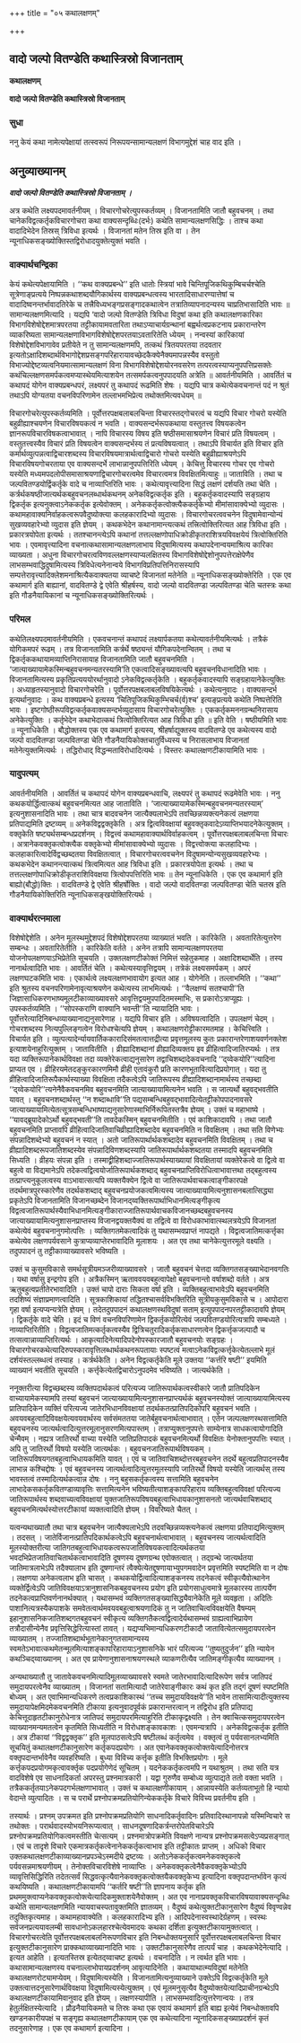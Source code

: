+++
title = "०५ कथालक्षणम्"

+++


## वादो जल्पो वितण्डेति कथास्त्रिस्रो विजानताम्

**कथालक्षणम्**

**वादो जल्पो वितण्डेति कथास्त्रिस्रो विजानताम्**

### **सुधा**

ननु केयं कथा नामेत्यपेक्षायां तत्स्वरूपं निरूपयन्सामान्यलक्षणं विभागमुद्देशं चाह वाद इति ।

## **अनुव्याख्यानम्**

***वादो जल्पो वितण्डेति कथास्त्रिस्रो विजानताम् ।***

अत्र कथेति लक्ष्यपदमावर्तनीयम् । विचारगोचरेत्युपस्कर्तव्यम् । विजानतामिति जातौ बहुवचनम् । तथा चानेकविद्वत्कर्तृकविचारगोचरा कथा वाक्यसन्दृब्धिः(दर्भः) कथेति सामान्यलक्षणसिद्धिः । ताश्च कथा वादादिभेदेन तिस्रस् त्रिविधा इत्यर्थः । विजानतां मतेन तिस्र इति वा । तेन न्यूनाधिकसङ्ख्योक्तिस्तद्विरोधादयुक्तेत्युक्तं भवति ।

### **वाक्यार्थचन्द्रिका**

केयं कथेत्यपेक्षायामिति । ‘‘कथ वाक्यप्रबन्धे’’ इति धातोः स्त्रियां भावे चिन्तिपूजिकथिकुम्बिचर्चश्चेति सूत्रेणाङ्प्रत्यये निष्पन्नकथाशब्दयौगिकार्थस्य वाक्यप्रबन्धत्वस्य भारतादिसाधारण्यात्तेषां च वादादिष्वनन्तर्भावादतिरेके च तत्त्रैविध्यभङ्गप्रसङ्गादकथात्वेन तत्रातिव्यापनादन्यस्य चाप्रतिभासादिति भावः ॥ सामान्यलक्षणमित्यादि । यद्यपि ‘वादो जल्पो वितण्डेति त्रिविधा विदुषां कथा इति कथालक्षणकारिका विभागविशेषोद्देशमात्रपरतया तट्टीकायामवतारिता तथाऽप्याचार्यग्रन्थानां बह्वर्थत्वप्रकटनाय प्रकारान्तरेण व्याकरिष्यता सामान्यलक्षणाविभागविशेषोद्देशपरतयाऽवतारितेति ध्येयम् । नन्वस्यां कारिकायां विशेषोद्देशविभागावेव प्रतीयेते न तु सामान्यलक्षणमपि, तत्कथं त्रितयपरतया तदवतार इत्यतोऽक्षादिशब्दार्थविभागोद्देशप्रसङ्गपरिहारायावच्छेदकैक्येनैक्यमापन्नस्यैव वस्तुतो विभाज्योद्देष्टव्यत्वनियमात्सामान्यलक्षणं विना विभागविशेषोद्देशयोरनवसरेण तत्परत्वस्याप्यनुपपत्तिप्रसक्तेः कथंचिल्लक्षणसमर्पकत्वमप्यास्थेयमित्याशयेन तत्समर्पकत्वनुपपादयति अत्रेति ॥ आवर्तनीयमिति । आवर्तितं च कथापदं योगेन वाक्यप्रबन्धपरं, लक्ष्यपरं तु कथापदं रूढमिति शेषः । यद्यपि चात्र कथेत्येकवचनान्तं पदं न श्रुतं तथाऽपि योग्यतया वचनविपरिणामेन तल्लाभमभिप्रेत्य तथोक्तमित्यवधेयम् ॥

विचारगोचरेत्युपस्कर्तव्यमिति । पूर्वोत्तरपक्षबलाबलचिन्ता विचारस्तद्गोचरत्वं च यद्यपि विचार गोचरो यस्येति बहुव्रीह्याश्चयणेन विचारविषयकत्वं न भवति । वाक्यसन्दर्भरूपकथाया वस्तुतत्त्व विषयकत्वेन ज्ञानरूपविचारविषकत्वाभावात् । नापि विचारस्य विषय इति षष्ठीसमासाश्रयणेन विचारं प्रति विषयत्वम् । वस्तुतत्त्वस्यैव विचारं प्रति विषयत्वेन वाक्यसन्दर्भस्य तं प्रत्यविषयत्वात् । तथाऽपि विचार्यत इति विचार इति कर्मार्थव्युत्पन्नत्वाद्विचारशब्दस्य विचारविषयमात्रार्थत्वाद्विचारो गोचरो यस्येति बहुव्रीह्याश्रयणेऽपि विचारविषयगोचरताया एव वाक्यसन्दर्भे लाभान्नानुपपत्तिरिति ध्येयम् । केचित्तु विचारस्य गोचर एव गोचरो यस्येति मध्यमपदलोपीसमासाश्रयणाद्विचारगोचरत्वमेव विचारत्वमत्र विवक्षितमित्याहुः ॥ जाताविति । तथा च जल्पवितण्डयोर्द्विकर्तृके वादे च नाव्याप्तिरिति भावः । कथेत्यावृत्त्यादिना सिद्धं लक्षणं दर्शयति तथा चेति । कर्त्रर्थकषष्ठीजात्यर्थकबहुवचनलब्धार्थकथनम् अनेकविद्वत्कर्तृक इति । बहुकर्तृकवादस्यापि सङ्ग्रहाय द्विकर्तृक इत्यनुक्त्वाऽनेककर्तृक इत्येवोक्तम् । अनेककर्तृकत्वोक्त्यैककर्तृकेभ्यो मीमांसावाक्येभ्यो व्युदासः । कथामहावाक्यनिर्वाहकत्वरूपवैदुष्योक्त्या कलहकारादिभ्यो व्युदासः । विचारगोचरत्ववचनेन विदुषामेवान्योन्यं सुखव्यवहारेभ्यो व्युदास इति ज्ञेयम् । कथकभेदेन कथानामान्त्यत्कथं तत्त्रित्वोक्तिरित्यत आह त्रिविधा इति । प्रकारत्रयोपेता इत्यर्थः । ततश्चानन्त्येऽपि कथानां तत्तल्लक्षणोपाधिक्रोडीकृतराशित्रयविवक्षयेयं त्रित्वोक्तिरिति भावः । एवमावृत्त्यादिना वचनात्कथासामान्यलक्षणलाभाय विदुषामित्यस्य कथापदेनान्वयमाश्रित्य कारिका व्याख्यता । अधुना विचारगोचरत्वविणवल्लक्षणस्याप्यलक्षितस्य विभागविशेषोद्देशोनुपपत्तेराक्षेपेणैव लाभसम्भवाद्धिदुषामित्यस्य त्रिविधेत्यनेनान्वये विभागविप्रतिपत्तिनिरासस्यापि सम्पत्तेरावृत्त्यादिक्लेशमनाश्रित्यैकवाक्यतया व्याचष्टे विजानतां मतेनेति ॥ न्यूनाधिकसङ्ख्योक्तेरिति । एक एव कथामार्ग इति बाह्यानां, वादवितण्डे द्वे एवेति श्रीहर्षस्य, वादो जल्यो वादवितण्डा जल्पवितण्डा चेति चतस्त्रः कथा इति गौडनैयायिकानां च न्यूनाधिकसङ्ख्योक्तिरित्यर्थः ।

### **परिमल**

कथेतिलक्ष्यपदमावर्तनीयमिति । एकवचनान्तं कथापदं लक्ष्यार्पकतया कथेत्यावर्तनीयमित्यर्थः । तत्रैकं योगिकमपरं रूढम् । तत्र विजानतामिति कर्त्रर्थे षष्ठ्यन्तं यौगिकपदेनान्वितम् । तथा च द्विकर्तृककथायामव्याप्तिनिरासायाह विजानतामिति जातौ बहुवचनमिति । ‘जात्याख्यायामेकस्मिन्बहुवचनमन्यतरस्यामि’ति एकत्वादिसङ्ख्यावत्यपि बहुवचनविधानादिति भावः । विजानतामित्यस्य प्रकृतिप्रत्यययोरर्थानुवादो ऽनेकविद्वत्कर्तृकेति । बहुकर्तृकवादस्यापि सङ्ग्रहायानेकेत्युक्तिः । अध्याहृतस्यानुवादो विचारगोचरेति । पूर्वोत्तरपक्षबलाबलविषयिकेत्यर्थः । कथेत्यनुवादः । वाक्यसन्दर्भ इत्यर्थानुवादः । कथ वाक्यप्रबन्धे इत्यस्य ‘चितिपूजिकथिकुम्भिचर्च(र्व)श्च’ इत्यङ्प्रत्यये कथेति निष्पत्तेरिति भावः । इष्टगोष्ठीरूपविद्वत्कर्तृकवाक्यसन्दर्भव्युदासाय विचारगोचरेत्युक्तिः । एककर्तृकमननग्रन्थनिरासाय अनेकेत्युक्तिः । कर्तृभेदेन कथाभेदात्कथं त्रित्वोक्तिरित्यत आह त्रिविधा इति ॥ इति वेति । षष्ठीयमिति भावः ॥ न्यूनाधिकेति । बौद्धोक्तस्य एक एव कथामार्ग इत्यस्य, श्रीहर्षाद्युक्तस्य वादवितण्डे एव कथेत्यस्य वादो जल्पो वादवितण्डा जल्पवितण्डा चेति गौडनैयायिकोक्तचातुर्विध्यस्य च निरासलाभाय विजानतां मतेनेत्युक्तमित्यर्थः । तद्धिरोधाद् विद्धन्मताविरोधादित्यर्थः । विस्तरः कथालक्षणटीकायामिति भावः ।

### **यादुपत्यम्**

आवर्तनीयमिति । आवर्तितं च कथापदं योगेन वाक्यप्रबन्धवाचि, लक्ष्यपरं तु कथापदं रूढमेवेति भावः । ननु कथकयोर्द्धित्वात्कथं बहुवचनमित्यत आह जाताविति । ‘जात्याख्यायामेकस्मिन्बहुवचनमन्यतरस्याम्’ इत्यनुशासनादिति भावः । तथा चात्र बादवचनेन जात्यैक्यलाभेऽपि तवच्छिन्नव्यक्त्यनेकत्वं लक्षणया प्रतिपाद्यमिति द्रष्टव्यम् ॥ अनेकविद्वद्वक्तृकेति । अत्र द्वित्वविवक्षायां बहुवक्तृकवादेऽव्याप्तिभयादनेकेत्युक्तम् । वक्तृकेति षष्ट्यर्थसम्बन्धप्रदर्शनम् । विद्वत्त्वं कथामहावाक्यार्थविर्वाहकत्वम् । पूर्वोत्तरपक्षबलाबलचिन्ता विचारः । अत्रानेकवक्तृकत्वोक्त्यैक वक्तृकेभ्यो मीमांसावाक्येभ्यो व्युदासः । विद्वत्त्वोक्त्या कलहादिभ्यः । कलहाकारित्वादेर्विद्वच्छब्दतया विवक्षितत्वात् । विचारगोचरत्ववचनेन विदुषामन्योन्यसुखव्यवहारेभ्यः । कथकभेदेन कथानन्त्यात्कथं त्रित्वमित्यत आह त्रिविधा इति । प्रकारत्रयोपेता इत्यर्थः । तथा च तत्तल्लक्षणोपाधिक्रोडीकृतराशिविवक्षया त्रित्वोपपत्तिरिति भावः ॥ तेन न्यूनाधिकेति । एक एव कथामार्ग इति बाह्यो(बौद्धो)क्तिः । वादवितण्डे द्वे एवेति श्रीहर्षोक्तिः । वादो जल्पो वादवितण्डा जल्पवितण्डा चेति चतस्र इति गौडनैयायिकोक्तिरिति न्यूनाधिकसङ्खयोक्तिरित्यर्थः ।

### **वाक्यार्थरत्नमाला**

विशेषोद्देशेति । अनेन मूलस्थमुद्देशपदं विशेषोद्देशपरतया व्याख्यातं भवति । कारिकेति । अवतारितेत्युत्तरेण सम्बन्धः । अवतारितेतीति । कारिकेति वर्तते । अनेन तत्रापि सामान्यलक्षणपरतया योजनोपलक्षणयाऽभिप्रेतेति सूचयति । उक्तलक्षणटीकोक्तं निमित्तं सहेतुकमाह । अक्षादिशब्दार्थेति । तस्य नानार्थत्वादिति भावः । आवर्तितं चेति । कथेत्यस्यावृत्तिद्वयम् । तत्रेकं लक्ष्यसमर्पकम् । अपरं लक्षणघटकमिति भावः । एकार्थत्वे लक्ष्यलक्षणभावायोग इत्यत आह । योगेनेति । तल्लाभमिति । ‘‘कथा’’ इति श्रुतस्य वचनपरिणामेनावृत्याश्रयणेन कथेत्यस्य लाभमित्यर्थः । ‘‘वैलक्षण्यं सतश्चापी’’ति जिज्ञासाधिकरणभाष्यमूलटीकाव्याख्यावसरे आवृत्तिद्वयमुपपादितमस्माभिः, स प्रकारोऽत्राप्यूह्यः । उपस्कर्तव्यमिति । ‘‘सोपस्कराणि वाक्यानि भवन्ती’’ति न्यायादिति भावः । पूर्वोत्तरेत्यादिनिबन्धव्याख्यानाद्यनुसारेणाह । यद्यपि विचार इति । अविषयत्वादिति । उपलक्षणं चेदम् । गोचरशब्दस्य नित्यपुल्लिङ्गत्वेन विरोधश्चेत्यपि ज्ञेयम् । कथालक्षणरोट्टीकारमतमाह । केचित्त्विति । विचार्यत इति । व्युत्पत्यादेर्न्यायवार्तिककारादिसंमतत्वात्तद्रीत्या प्रवृत्तमूलस्य कुतः प्रकारान्तरेणाशयवर्णनक्लेश इत्याशयेनाहुरित्युक्तम् । जातावितीति । व्रीह्यादिशब्दानां व्रीह्यादिव्यक्तय इव व्रीहित्वादिजातिरप्यर्थः । तत्र यदा व्यक्तिरूपानेकार्थविवक्षा तदा व्यक्तेरेकत्वाद्यनुसारेण तद्वाचिशब्दादेकवचनादि ‘‘द्य्वेकयोरि’’त्यादिना प्राप्यत एव । व्रीहिरयमेतदङ्कुरकारणमिमौ व्रीही एतावंकुरौ प्रति कारणभूतावित्यादिप्रयोगात् । यदा तु व्रीहित्वादिजातिरूपैकार्थस्याख्या विवक्षिता तदैकत्वेऽपि जातिरूपस्य व्रीह्यादिशब्दानामार्थस्य तच्छब्दा ‘‘द्य्वेकयोरि’’त्यनेनैवैकवचनमिव बहुवचनमिति जात्याख्यायामित्यनेन भवति । स जात्यर्थो बहुवद्भवतीति यावत् । बहुवचनशब्दार्थस्तु ‘‘न शब्दाब्धावि’’ति पद्यसम्बन्धिबहुवद्भावादित्येतट्टीकोपपादनावसरे जात्याख्यायामित्येतत्सूत्रसम्बन्धिभाष्याद्यनुसारेणास्माभिर्निरूपितस्तत्रैव ज्ञेयम् । उक्तं च महाभाष्ये । ‘‘यावद्ब्रूयादेकोऽर्थो बहुवद्भवती’’ति तावदेकस्मिन् बहुवचनमितीति । एवं काशिकादावपि । तथा जातौ बहुवचनमिति प्राप्तावपि व्रीहित्वादिजातिवाचिव्रीह्यादिशब्दादेव बहुवचनमिति न विवक्षितम् । तथा सति विणेभ्यः संपन्नादिशब्देभ्यो बहुवचनं न स्यात् । अतो जातिरूपार्थार्थकशब्दादेव बहुवचनमिति विवक्षितम् । तथा च व्रीह्यादिशब्दरूपजातिशब्दस्येव संपन्नादिविणशब्दस्यापि जातिरूपार्थार्थकशब्दतया तस्मादपि बहुवचनमिति सिध्यति । व्रीहयः संपन्ना इति । तस्माद्व्रीहिशब्दाज्जातिरूपार्थस्याख्यायां विवक्षितायां व्यक्तेरेकत्वे वा द्वित्वे वा बहुत्वे वा विद्यमानेऽपि तदेकत्वद्वित्वयोर्जातिरूपार्थकशब्दाद् बहुवचनप्राप्तिविरोधित्वाभावात्तथा तद्बहुत्वस्य तत्प्राप्त्यनुकूलत्वस्य वाऽभावात्सत्यपि व्यक्तयैक्येन द्वित्वे वा जातिरूपार्थवाचकत्वाङ्गीकारपक्षे तदर्थमात्रपुरस्कारेणैव तदर्थकशब्दाद् बहुवचनप्रयोजकत्वमित्यस्य जात्याख्यायामित्यनुशासनबलात्सिद्ध्या प्रकृतेऽपि विजानतामिति विजानच्छब्देन विजानद्य्वक्तिरूपार्थाभिधानमित्यङ्गीकृत्य विद्वत्वजातिरूपार्थस्यैवाभिधानमित्यङ्गीकाराज्जातिरूपार्थवाचकविजानच्छब्दबहुवचनस्य जात्याख्यायामित्यनुशासनप्राप्तस्य विजानद्वयक्तयैक्यं वा तद्वित्वे वा विरोधकाभावात्स्थलत्रयेऽपि विजानतां कथेत्येवं बहुवचनानुगमोत्पत्तिः । व्यक्तिगतमेकत्वादिकं तु यथासम्भवप्राप्तं नापद्यते । विद्वत्वजातिमत्कर्त्तृका कथेत्येव लक्षणपर्यवसाने कुत्राप्यव्याप्तेरभावादिति मूलाशयः । अत एव तथा चानेकेत्युत्तरमूले वक्ष्यति । तदुपपादनं तु तट्टीकाव्याख्यावसरे भविष्यति ।

उक्तं च कुसुमविकासे समर्थसूत्रीयमञ्जरीव्याख्यावसरे । जातौ बहुवचनं चेत्तदा व्यक्तिगतसङ्ख्याभेदानवगतिः । यथा वर्षासु इन्द्रगोप इति । अत्रैकस्मिन् ऋताववयवबहुत्वापेक्षो बहुवचनान्तो वर्षाशब्दो वर्तते । अत्र ऋतुबहुत्वप्रतीतेरभावादिति । उक्तं चापो दाराः सिकता वर्षा इति । व्यक्तिबहुत्वाभावेऽपि बहुवचनमिति तदशिष्यं संज्ञाप्रमाणत्वादिति । सूत्रकाशिकायां तद्धितश्चासर्वविभक्तिरिति सूत्रीयकुसुमविकासे च । आपोदारा गृहा वर्षा इत्यप्यन्यत्रेति ज्ञेयम् । तदेतदुपपादनं कथालक्षणस्थविदुषां सताम् इत्युपपादनपरतट्टीकादावपि ज्ञेयम् । द्विकर्तृके वादे चेति । इदं च विणं वचनविपरिणामेन द्विकर्तृकयोरित्येवं जल्पवितण्डयोरित्यत्रापि सम्बध्यते । नाव्याप्तिरितीति । विद्वत्वजातिमत्कर्तृकत्वस्यैव द्वित्रिचतुरादिकर्तृकसाधारणत्वेन द्विकर्त्तृकजल्पादौ च तत्सत्वान्नाव्याप्तिरित्यर्थः । आकृत्यादिनेत्यादिपदेनोपस्कारजातौ बहुवचनयोः सङ्ग्रहः । विचारगोचरकथेत्यादिरुपस्कारावृत्तिलब्धार्थकथनरूपतायाः स्पष्टत्वं मत्वाऽनेकविद्वत्कर्त्तृकेत्येतल्लाभे मूलं दर्शयंस्तल्लब्धत्वं तस्याह । कर्त्रर्थकेति । अनेन विद्वत्कर्तृकेति मूले उक्तया ‘‘कर्त्तरि षष्टी’’ इयमिति व्याख्यानं भवतीति सूचयति । कर्त्तृकेत्येतद्विचारोऽनुपदमेव भविष्यति । जात्यर्थकेति ।

ननूक्तरीत्या विद्वच्छब्दस्य व्यक्तिपदार्थकत्वं परित्यज्य जातिरूपार्थकत्वस्वीकारे जातौ प्रातिपदिकेन वाच्यायामेकस्यामपि तस्यां बहुवचनं जात्याख्यायामित्यनुशासनप्राप्त्यर्थकं बहुवचनस्योक्तं जात्याख्यायामित्यस्य प्रातिपादिकेन व्यक्तिं परित्यज्य जातेरभिधानविवक्षायां तदर्थकतत्प्रातिपदिकोपरि बहुवचनं भवति । अवयवबहुत्वादिविवक्षयेत्यवयवार्थस्य सर्वसंमततया जातेर्बहुवचनार्थत्वाभावात् । एतेन जल्पलक्षणस्थसत्तामिति बहुवचनस्य जात्यर्थत्वादित्युत्तरमूलानुसरणमित्यपास्तम् । तत्राप्युक्तानुपपत्तेः साम्येनात्र साधकत्वायोगादिति चेन्मैवम् । नह्यत्र जातिरर्थो वाच्या यस्येति जातिप्रतिपादकं बहुवचनमित्यर्थो विवक्षितः येनोक्तानुपपत्तिः स्यात् । अपि तु जातिरर्थो विषयो यस्येति जात्यर्थकः । बहुवचनजातिरूपार्थविषयकम् । जातिरूपविषयगतबहुत्वाभिधायकमिति यावत् । एवं च जातिवाचिशब्दोत्तरबहुवचनेन तदर्थे बहुत्वप्रतिपादनस्यैव लाभान्न कश्चिद्दोषः । एवं बहुवचनस्य जात्यर्थत्वादित्युत्तरमूलस्यापि जातिरर्थो विषयो यस्येति जात्यर्थस् तस्य भावस्तत्वं तस्मादित्यर्थकत्वान्न दोषः । ननु बहुसकर्तृकत्वस्य सत्तामिति बहुवचनेन लाभादेकसकर्तृकवितण्डाव्यावृत्तिः सत्तामित्यनेन भविष्यतीत्याशङ्कापरिहाराय व्यक्तिबहुत्वविवक्षां परित्यज्य जातिरूपार्थस्य शब्दवाच्यत्वविवक्षायां युक्तजातिरूपविषयबहुत्वाभिधायकानुशासनतो जात्यर्थवाचिशब्दाद् बहुवचनमित्यर्थस्योत्तरटीकायां व्यक्तत्वादिति ज्ञेयम् । विवरिष्यते चैतत् ।

यत्वन्यथाख्यातौ तथा चात्र बहुवचनेन जात्यैक्यलाभेऽपि तदवच्छिन्नव्यक्त्यनेकत्वं लक्षणया प्रतिपाद्यमित्युक्तम् । तदसत् । जातेर्विजानत्प्रातिपदिकार्थकत्वेऽपि बहुवचनार्थत्वाभावात् । बहुवचनस्य जात्यर्थत्वादिति मूलस्योक्तरीत्या जातिगतबहुत्वाभिधायकत्वरूपजातिविषयकत्वादित्यर्थकतया भवदभिप्रेतजातिवाचितार्थकत्वाभावादिति दूषणस्य दूषणग्रन्थ एवोक्तत्वात् । तद्ग्रन्थे जात्यर्थतया जातिमात्रलाभेऽपि तदैक्यालाभ इति दूषणान्तरं त्वैक्येत्येतद्दूषणायाभ्युपगमवादेन प्रवृत्तमिति स्पष्टमिति वा न दोषः । लक्षणया अनेकत्वलाभ इति चासत् । कथकयोर्द्वित्वादित्याशङ्कनस्य तदनेकत्वं स्वीकृत्यैवोत्थानेन व्यक्तेर्द्वित्वेऽपि जातिविवक्षयाऽत्रानुशासनिकबहुवचनस्य प्रयोग इति प्रयोगसाधुत्वमात्रे मूलकारस्य तात्पर्येण तदनेकत्वप्राप्तिवर्णनानर्थक्यात् । यथासम्भवं व्यक्तिगतसङ्ख्यासिद्ध्यैवानेकेति मूले व्यवहृता । अदितिः पाशानित्यत्रस्यैकपाशके समवेतत्वार्थमवयवबहुत्वाश्रयणादिकं तु न जातिवाचित्वविवक्षयेति वैषम्यम् इहानुशासनिकजातिशब्दगतबहुवचनं स्वीकृत्य व्यक्तिगतैकत्वद्वित्वादेर्यथासम्भवं ग्राह्यत्वाभिप्रायेण तत्रौदासीन्येनैव प्रवृत्तिसिद्धेरित्यास्तां तावत् । यद्यप्यभिमान्यधिकरणटीकादौ जातावित्येतत्समुदायपरत्वेन व्याख्यातम् । तज्जातिशब्दार्थभूतानेकानुगतसामान्यस्य स्वमतेऽभावात्कथमेतन्मूलमित्याशङ्कापरिहारायाऽनुशासनिके भारं परित्यज्य ‘‘तुष्यतुदुर्जन’’ इति न्यायेन कथञ्चिद्य्वाख्यानम् । अत एव प्रायेणानुशासनाश्रयणस्थले व्याकणरीत्यैव जातिमङ्गीकृत्यैव व्याख्यानम् ।

अन्यथाख्यातौ तु जातावेकवचनमित्यादिमूलव्याख्यावसरे स्वमते जातेरभावादित्यादिरूपेण सर्वत्र जातिपदं समुदायपरत्वेनैव व्याख्यातम् । विजानतां सतामित्यादौ जातेरेवाङ्गीकारः कथं कृत इति तद्गं दूषणं स्पष्टमिति बोध्यम् । अत एवाभिमान्यधिकरणे तत्वप्रकाशिकास्थं ‘‘तच्च समुदायविवक्षये’’ति भावेन तासामित्यादीत्युक्तस्य समुदायापेक्षमिदमेकवचनमिति टीकाया इत्यनुवादपूर्वकं प्रकारान्तरत्वान् न तद्विरोध इति प्रतिपाद्य केचित्तूदाहृतटीकानुरोधेनात्र जातिपदं समुदायपरमित्याहुरिति टीकाकृद्वक्ष्यति । तेन क्वाचित्कसमुदायपरत्वेन व्याख्यानमन्यमतत्वेन कृतमिति सिध्यतीति न विरोधशङ्कावकाशः । एवमन्यत्रापि । अनेकविद्वत्कर्तृक इतीति । अत्र टीकायां ‘‘विद्वद्वक्तृक’’ इति मूलपाठसत्वेऽपि षष्टीलब्धं कर्तृत्वमेव । वक्तृत्वं तु पर्यवसानलभ्यमिति सूचयितुं कथालक्षणटीकानुसारेण कर्तृकपदप्रयोगः । अत एवानेकवक्तृकत्वोक्तयेत्यादिनोत्तरत्र वक्तृपदान्तर्भावेनैव व्यवहरिष्यति । बुध्या विविच्य कर्त्तृक इतीति विभक्तिप्रयोगः । मूले कर्त्तृकपदप्रयोगमकृत्वावर्क्तृक पदप्रयोगेणेदं सूचितम् । यदनेककर्तृकत्वमपि न यथाश्रुतम् । तथा सति यत्र वादविशेषे एव साधनादिकर्ता अपरस्तु प्रश्नमात्रकारी । यद्वा गुरुणैव सम्बोध्य व्युत्पाद्यते ततो वक्ता भवति । तत्रैककर्तृतयाऽनेकपदगर्भलक्षणाभावात् । उक्तं च कथालक्षणीकायाम् । आन्नायस्येति कर्तव्यताभूतो हि न्यायो वेदान्ते व्युत्पादितः । स च परार्थे प्रश्नोपक्रमप्रतियोगिन्येककर्तृके विचारे विविच्य प्रवर्तनीय इति ।

तस्यार्थः । प्रश्नम् उपक्रमत इति प्रश्नोपक्रमप्रतियोगि साधनादिकर्तृवादिनः प्रतिवादिस्थानापन्नो यस्मिन्विचारे स तथोक्तः । परार्थवादस्योभयनिरूप्यत्वात् । साधनदूषणादिकर्त्रन्तरोपेतविचारेऽपि प्रश्नोपक्रमप्रतियोगिकत्वमस्तीति चेत्सत्यम् । प्रश्नमात्रोपक्रमेति विवक्षणे नान्यत्र प्रश्नोपक्रमसत्वेऽप्यप्रसङ्गात् । एवं च तादृशे विचारे एकमात्रकर्तृकत्वेनानेककर्तृकत्वाभाव इति तट्टीकातः प्राप्तम् । अधिको विचार उक्तकथालक्षणटीकाव्याख्यानप्रपञ्चेऽस्मदीये द्रष्टव्यः । अतोऽनेककर्तृकत्वमनेकवक्तृकत्वे पर्यवसन्नमाश्रयणीयम् । तेनोक्तविचारविशेषे नाव्याप्तिः । अनेकवक्तृकत्वेनैवैकवक्तृकेभ्योऽपि व्यावृत्तिसिद्धिरिति तदेतत्सर्वं सिद्धवत्कृत्यैवानेकवक्तृकत्वोक्तयैकवक्तृकेभ्य इत्यादिना वक्तृपदान्तर्भावेन कृत्यं कथयिष्यति । कथालक्षणटीकायामपि ‘‘कर्तरि षष्टी’’ति ज्ञापनाय कर्तृक इति प्रथममुक्त्वाप्यनेकवक्तृकत्वोक्त्येत्यादिकमुक्ताशयेनैवोक्तम् । अत एव नानाप्रवक्तृकविचारविषयावाक्यसन्दृब्धिः कथेति सामान्यलक्षणमिति न्यायवाचस्पतावुक्तमिति ज्ञातव्यम् । वैदुष्यं कथेत्युक्तटीकानुसारेण वैदुष्यं विवृण्वन्नेव तदुक्तिकृत्यमाह । कथामहावाक्येति । कलहकारादिभ्य इति । आदिपदेनास्वस्थादेर्ग्रहणम् । स्वस्थः सर्वजनप्रत्ययावलम्बी सावधानोऽकलहारश्चेत्येवमादयः कथका दर्शिता इत्युक्तटीकायामुक्तत्वात् । विचारगोचरत्वेति पूर्वोत्तरपक्षबलाबलनिरूपणविचार इति निबन्धोक्तयनुसारि पूर्वोत्तरपक्षबलाबलचिन्ता विचार इत्युक्तटीकानुसारेण प्राक्कथाव्याख्यानादिति भावः । उक्तटीकानुसारेणैव तात्पर्यं चाह । कथकभेदेनेत्यादि । इत्यत आहेति । इत्यतस्तिस्र इत्येतद्य्वाचष्ट इत्यर्थः । वचनादिति । न त्वर्थत इति भावः । कथासामान्यलक्षणस्य वचनाल्लाभोपायप्रदर्शनम् आवृत्यादिनेति । कथायाथात्म्यविदुषां मतेनेति कथालक्षणरोट्यामप्येवम् । विदुषामित्यस्येति । विजानतामित्यनुव्याख्याने उक्तेऽपि विद्वत्कर्तृकेति मूले उक्तत्वात्तदनुसारेणार्थविवक्षया विदुषामित्यस्येत्युक्तम् । एवं मूलमनुसृत्यैव वैदुष्योक्तयेत्यादिप्राचीनग्रन्थेऽपि कथालक्षणटीकायामिवानुवाद इति ज्ञेयम् । लक्षणस्यापीति । लाभसम्भवादित्युत्तरेणान्वयः । तत्र हेतुर्लक्षितस्येत्यादि । प्रौढनैयायिकमते च तिस्रः कथा एक एवायं कथामार्ग इति बाह्य इत्येवं निबन्धोक्तावपि खण्डनकारीयपक्षं च सङ्गृह्य कथालक्षणटीकायाम् एक एव कथेत्यादिना न्यूनादिकसङ्ख्याप्रदर्शनं कृतं तदनुसारेणाह । एक एव कथामार्ग इत्यादिना ।





